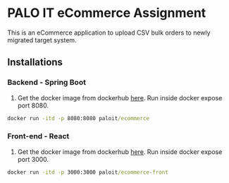 # PALO IT eCommerce Assignment

This is an eCommerce application to upload CSV bulk orders to newly migrated target system.

## Installations

### Backend - Spring Boot

1. Get the docker image from dockerhub [here](). Run inside docker expose port 8080.

```cmd
docker run -itd -p 8080:8080 paloit/ecommerce
```

### Front-end - React

1. Get the docker image from dockerhub [here](). Run inside docker expose port 3000.

```cmd
docker run -itd -p 3000:3000 paloit/ecommerce-front
```